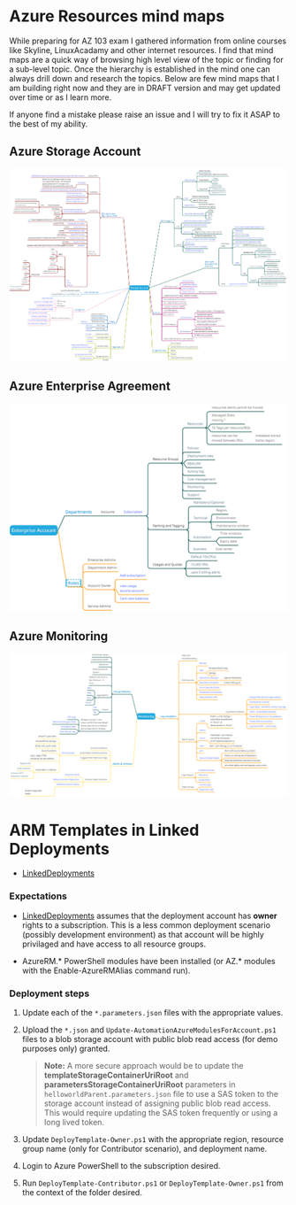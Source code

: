 # Azure Resources mind maps 

While preparing for AZ 103 exam I gathered information from online courses like Skyline, LinuxAcadamy and other internet resources. I find that mind maps are a quick way of browsing high level view of the topic or finding for a sub-level topic. Once the hierarchy is established in the mind one can always drill down and research the topics. Below are few mind maps that I am building right now and they are in DRAFT version and may get updated over time or as I learn more.

If anyone find a mistake please raise an issue and I will try to fix it ASAP to the best of my ability. 

## Azure Storage Account

![](images/AzureStorageMindMap.png)

## Azure Enterprise Agreement

![](images/enterpriseAccount.png)

## Azure Monitoring

![](images/monitoring.png)

# ARM Templates in Linked Deployments

- [LinkedDeployments](LinkedDeployments)

### Expectations

- [LinkedDeployments](LinkedDeployments) assumes that the deployment account has **owner** rights to a subscription.  This is a less common deployment scenario (possibly development environment) as that account will be highly privilaged and have access to all resource groups.

- AzureRM.* PowerShell modules have been installed (or AZ.* modules with the Enable-AzureRMAlias command run).

### Deployment steps

1. Update each of the `*.parameters.json` files with the appropriate values.
1. Upload the `*.json` and `Update-AutomationAzureModulesForAccount.ps1` files to a blob storage account with public blob read access (for demo purposes only) granted.

    > **Note:** A more secure approach would be to update the **templateStorageContainerUriRoot** and **parametersStorageContainerUriRoot** parameters in `helloworldParent.parameters.json` file to use a SAS token to the storage account instead of assigning public blob read access.  This would require updating the SAS token frequently or using a long lived token.

1. Update `DeployTemplate-Owner.ps1` with the appropriate region, resource group name (only for Contributor scenario), and deployment name.
1. Login to Azure PowerShell to the subscription desired.
1. Run `DeployTemplate-Contributor.ps1` or `DeployTemplate-Owner.ps1` from the context of the folder desired.